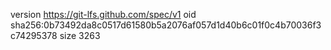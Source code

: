version https://git-lfs.github.com/spec/v1
oid sha256:0b73492da8c0517d61580b5a2076af057d1d40b6c01f0c4b70036f3c74295378
size 3263
